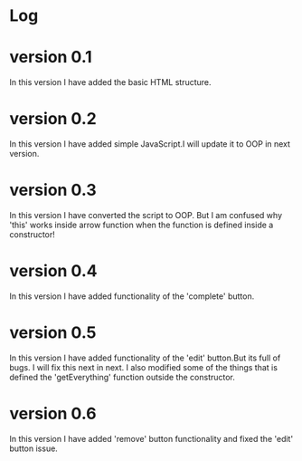 # Log
# version 0.1
In this version I have added the basic HTML structure.

# version 0.2
In this version I have added simple JavaScript.I will update it to 
OOP in next version.

# version 0.3
In this version I have converted the script to OOP. But I am confused why 'this' 
works inside arrow function when the function is defined inside a constructor!

# version 0.4
In this version I have added functionality of the 'complete' button.

# version 0.5
In this version I have added functionality of the 'edit' button.But its full of bugs.
I will fix this next in next. I also modified some of the things that is defined the 
'getEverything' function outside the constructor.

# version 0.6
In this version I have added 'remove' button functionality and fixed the 'edit' button issue.